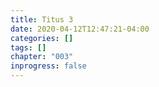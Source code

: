 ```yaml
---
title: Titus 3
date: 2020-04-12T12:47:21-04:00
categories: []
tags: []
chapter: "003"
inprogress: false
---
```


